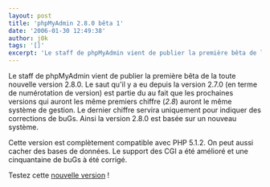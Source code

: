 ```yaml
---
layout: post
title: 'phpMyAdmin 2.8.0 bêta 1'
date: '2006-01-30 12:49:38'
author: j0k
tags: '[]'
excerpt: 'Le staff de phpMyAdmin vient de publier la première bêta de la toute nouvelle version 2.8.0.   Le saut qu''il y a eu depuis la version 2.7.0 (en terme de numérotation de version) est partie du au fait que les prochaines versions qui auront les même premiers chiffre (*2.8*) auront le même système de gestion. Le dernier chiffre servira uniquement pour indiquer des      ...'
---
```


Le staff de phpMyAdmin vient de publier la première bêta de la toute nouvelle version 2.8.0.   Le saut qu'il y a eu depuis la version 2.7.0 (en terme de numérotation de version) est partie du au fait que les prochaines versions qui auront les même premiers chiffre (*2.8*) auront le même système de gestion. Le dernier chiffre servira uniquement pour indiquer des corrections de buGs.   Ainsi la version 2.8.0 est basée sur un nouveau système.

Cette version est complètement compatible avec PHP 5.1.2. On peut aussi cacher des bases de données. Le support des CGI a été amélioré et une cinquantaine de buGs à été corrigé.

Testez cette [nouvelle version](http://www.phpmyadmin.net/home_page/downloads.php#2.8.0-beta1) !
